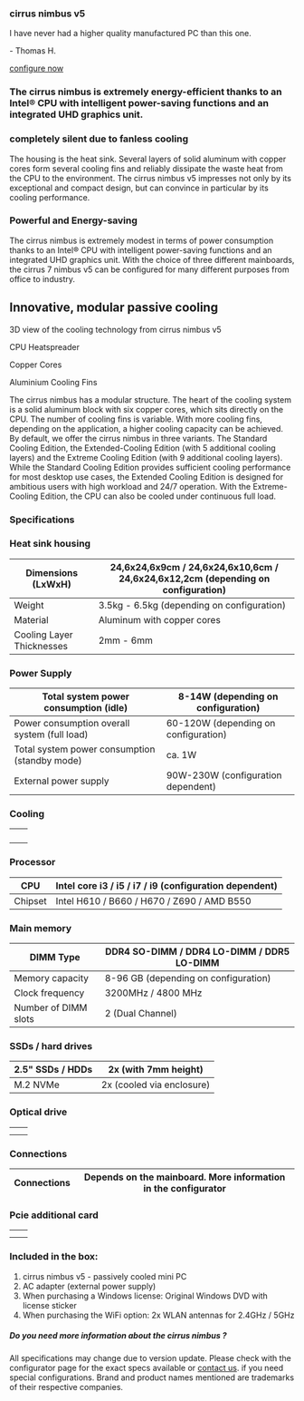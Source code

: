 ### cirrus nimbus v5 ###

I have never had a higher quality manufactured PC than this one.

\- Thomas H.

[configure now](https://www.cirrus7.com/produkte/cirrus7-nimbus/)

### The cirrus nimbus is extremely energy-efficient thanks to an Intel® CPU with intelligent power-saving functions and an integrated UHD graphics unit.  ###

### completely silent due to fanless cooling ###

The housing is the heat sink. Several layers of solid aluminum with copper cores form several cooling fins and reliably dissipate the waste heat from the CPU to the environment. The cirrus nimbus v5 impresses not only by its exceptional and compact design, but can convince in particular by its cooling performance.

### Powerful and Energy-saving ###

The cirrus nimbus is extremely modest in terms of power consumption thanks to an Intel® CPU with intelligent power-saving functions and an integrated UHD graphics unit. With the choice of three different mainboards, the cirrus 7 nimbus v5 can be configured for many different purposes from office to industry.

Innovative, modular passive cooling
----------

3D view of the cooling technology from cirrus nimbus v5

CPU Heatspreader

Copper Cores

Aluminium Cooling Fins

The cirrus nimbus has a modular structure. The heart of the cooling system is a solid aluminum block with six copper cores, which sits directly on the CPU. The number of cooling fins is variable. With more cooling fins, depending on the application, a higher cooling capacity can be achieved. By default, we offer the cirrus nimbus in three variants. The Standard Cooling Edition, the Extended-Cooling Edition (with 5 additional cooling layers) and the Extreme Cooling Edition (with 9 additional cooling layers). While the Standard Cooling Edition provides sufficient cooling performance for most desktop use cases, the Extended Cooling Edition is designed for ambitious users with high workload and 24/7 operation. With the Extreme-Cooling Edition, the CPU can also be cooled under continuous full load.

### Specifications ###

### Heat sink housing ###

|   Dimensions (LxWxH)    |24,6x24,6x9cm / 24,6x24,6x10,6cm / 24,6x24,6x12,2cm (depending on configuration)|
|-------------------------|--------------------------------------------------------------------------------|
|         Weight          |                   3.5kg - 6.5kg (depending on configuration)                   |
|        Material         |                           Aluminum with copper cores                           |
|Cooling Layer Thicknesses|                                   2mm - 6mm                                    |

### Power Supply ###

|    Total system power consumption (idle)    | 8-14W (depending on configuration) |
|---------------------------------------------|------------------------------------|
|Power consumption overall system (full load) |60-120W (depending on configuration)|
|Total system power consumption (standby mode)|               ca. 1W               |
|            External power supply            | 90W-230W (configuration dependent) |

### Cooling ###

|   |   |
|---|---|
|   |   |
|   |   |
|   |   |
|   |   |

### Processor ###

|  CPU  |Intel core i3 / i5 / i7 / i9 (configuration dependent)|
|-------|------------------------------------------------------|
|Chipset|      Intel H610 / B660 / H670 / Z690 / AMD B550      |

### Main memory ###

|     DIMM Type      |DDR4 SO-DIMM / DDR4 LO-DIMM / DDR5 LO-DIMM|
|--------------------|------------------------------------------|
|  Memory capacity   |   8-96 GB (depending on configuration)   |
|  Clock frequency   |            3200MHz / 4800 MHz            |
|Number of DIMM slots|             2 (Dual Channel)             |

### SSDs / hard drives ###

|2.5" SSDs / HDDs|  2x (with 7mm height)   |
|----------------|-------------------------|
|    M.2 NVMe    |2x (cooled via enclosure)|

### Optical drive ###

|   |   |
|---|---|
|   |   |
|   |   |

### Connections ###

|Connections|Depends on the mainboard. More information in the configurator|
|-----------|--------------------------------------------------------------|

### Pcie additional card ###

|   |   |
|---|---|
|   |   |
|   |   |

### Included in the box: ###

1. cirrus nimbus v5 - passively cooled mini PC
2. AC adapter (external power supply)
3. When purchasing a Windows license: Original Windows DVD with license sticker
4. When purchasing the WiFi option: 2x WLAN antennas for 2.4GHz / 5GHz

##### Do you need more information about the cirrus nimbus ? #####

All specifications may change due to version update. Please check with the configurator page for the exact specs available or [contact us](https://www.cirrus7.com/en/contacts). if you need special configurations. Brand and product names mentioned are trademarks of their respective companies.
